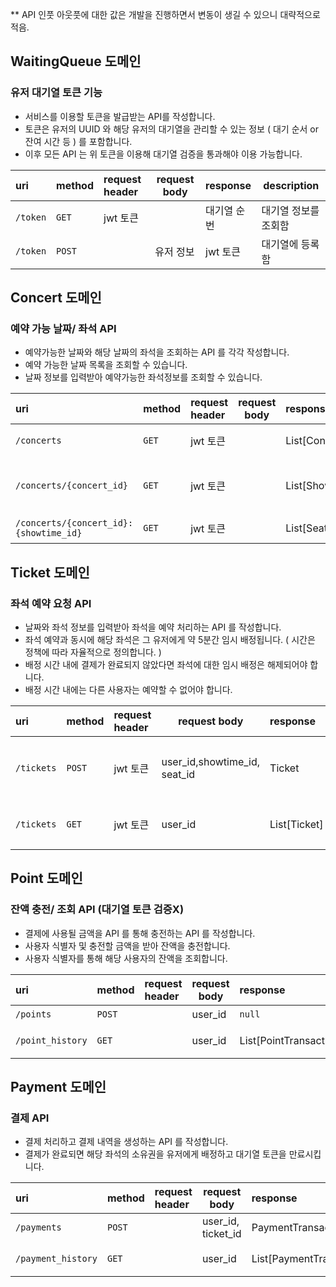 ** API 인풋 아웃풋에 대한 값은 개발을 진행하면서 변동이 생길 수 있으니 대략적으로 적음.


## WaitingQueue 도메인
### 유저 대기열 토큰 기능
- 서비스를 이용할 토큰을 발급받는 API를 작성합니다.
- 토큰은 유저의 UUID 와 해당 유저의 대기열을 관리할 수 있는 정보 ( 대기 순서 or 잔여 시간 등 ) 를 포함합니다.
- 이후 모든 API 는 위 토큰을 이용해 대기열 검증을 통과해야 이용 가능합니다.

| uri      | method | request header | request body | response | description |
| :------- | :----- | :------------- | ------------ | :------- | ----------- |
| `/token` | `GET`  | jwt 토큰         |              | 대기열 순번   | 대기열 정보를 조회함 |
| `/token` | `POST` |                | 유저 정보        | jwt 토큰   | 대기열에 등록함    |

## Concert 도메인

### 예약 가능 날짜/ 좌석 API
- 예약가능한 날짜와 해당 날짜의 좌석을 조회하는 API 를 각각 작성합니다.
- 예약 가능한 날짜 목록을 조회할 수 있습니다.
- 날짜 정보를 입력받아 예약가능한 좌석정보를 조회할 수 있습니다.

| uri                                    | method | request header | request body | response       | description               |
| :------------------------------------- | :----- | :------------- | ------------ | :------------- | ------------------------- |
| `/concerts`                            | `GET`  | jwt 토큰         |              | List[Concert]  | 콘서트 목록 조회                 |
| `/concerts/{concert_id}`               | `GET`  | jwt 토큰         |              | List[ShowTime] | `concert_id`의 showtime 조회 |
| `/concerts/{concert_id}:{showtime_id}` | `GET`  | jwt 토큰         |              | List[Seat]     | `showtime_id`의 좌석 조회      |

## Ticket 도메인

### 좌석 예약 요청 API
- 날짜와 좌석 정보를 입력받아 좌석을 예약 처리하는 API 를 작성합니다.
- 좌석 예약과 동시에 해당 좌석은 그 유저에게 약 5분간 임시 배정됩니다. ( 시간은 정책에 따라 자율적으로 정의합니다. )
- 배정 시간 내에 결제가 완료되지 않았다면 좌석에 대한 임시 배정은 해제되어야 합니다.
- 배정 시간 내에는 다른 사용자는 예약할 수 없어야 합니다.

| uri        | method | request header | request body                 | response     | description               |
| :--------- | :----- | :------------- | ---------------------------- | :----------- | ------------------------- |
| `/tickets` | `POST` | jwt 토큰         | user_id,showtime_id, seat_id | Ticket       | 선택한 좌석 예약<br>예약한 티켓 정보 반환 |
| `/tickets` | `GET`  | jwt 토큰         | user_id                      | List[Ticket] | 예약한 티켓(들) 정보 반환           |


## Point 도메인

### 잔액 충전/ 조회 API (대기열 토큰 검증X)
- 결제에 사용될 금액을 API 를 통해 충전하는 API 를 작성합니다.
- 사용자 식별자 및 충전할 금액을 받아 잔액을 충전합니다.
- 사용자 식별자를 통해 해당 사용자의 잔액을 조회합니다.

| uri                | method | request header | request body       | response                 | description |
| :----------------- | :----- | :------------- | ------------------ | :----------------------- | ----------- |
| `/points`          | `POST` |                | user_id            | `null`                   | 포인트 충전      |
| `/point_history`   | `GET`  |                | user_id            | List[PointTransaction]   | 포인트 내역 반환   |


## Payment 도메인

### 결제 API
- 결제 처리하고 결제 내역을 생성하는 API 를 작성합니다.
- 결제가 완료되면 해당 좌석의 소유권을 유저에게 배정하고 대기열 토큰을 만료시킵니다.

| uri                | method | request header | request body       | response                 | description |
| :----------------- | :----- | :------------- | ------------------ | :----------------------- | ----------- |
| `/payments`        | `POST` |                | user_id, ticket_id | PaymentTransaction       | 티켓 결제       |
| `/payment_history` | `GET`  |                | user_id            | List[PaymentTransaction] | 결제 내역 반환    |

